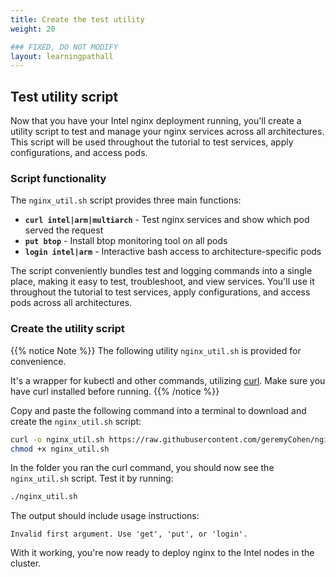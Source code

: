 ```yaml
---
title: Create the test utility
weight: 20

### FIXED, DO NOT MODIFY
layout: learningpathall
---
```


## Test utility script

Now that you have your Intel nginx deployment running, you'll create a utility script to test and manage your nginx services across all architectures. This script will be used throughout the tutorial to test services, apply configurations, and access pods.

### Script functionality

The `nginx_util.sh` script provides three main functions:

- **`curl intel|arm|multiarch`** - Test nginx services and show which pod served the request
- **`put btop`** - Install btop monitoring tool on all pods
- **`login intel|arm`** - Interactive bash access to architecture-specific pods

The script conveniently bundles test and logging commands into a single place, making it easy to test, troubleshoot, and view services. You'll use it throughout the tutorial to test services, apply configurations, and access pods across all architectures.


### Create the utility script

{{% notice Note %}}
The following utility `nginx_util.sh` is provided for convenience. 

It's a wrapper for kubectl and other commands, utilizing [curl](https://curl.se/).  Make sure you have curl installed before running.
{{% /notice %}}

Copy and paste the following command into a terminal to download and create the `nginx_util.sh` script:

```bash
curl -o nginx_util.sh https://raw.githubusercontent.com/geremyCohen/nginxOnAKS/refs/heads/main/nginx_util.sh
chmod +x nginx_util.sh
```

In the folder you ran the curl command, you should now see the `nginx_util.sh` script. Test it by running:

```bash
./nginx_util.sh
```

The output should include usage instructions:
```output
Invalid first argument. Use 'get', 'put', or 'login'.
```

With it working, you're now ready to deploy nginx to the Intel nodes in the cluster.